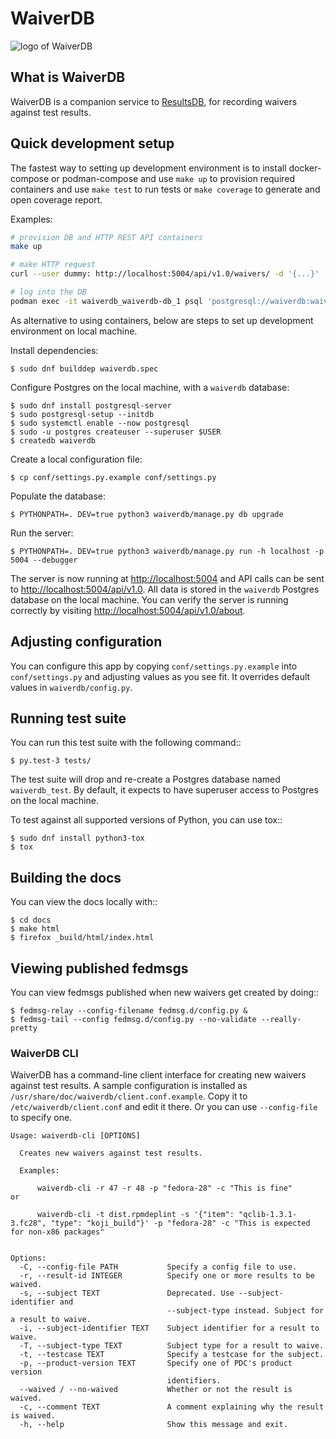 # WaiverDB

![logo of WaiverDB](https://pagure.io/waiverdb/raw/master/f/logo.png)

## What is WaiverDB

WaiverDB is a companion service to
[ResultsDB](https://pagure.io/taskotron/resultsdb), for recording waivers
against test results.

## Quick development setup

The fastest way to setting up development environment is to install
docker-compose or podman-compose and use `make up` to provision required
containers and use `make test` to run tests or `make coverage` to generate and
open coverage report.

Examples:

```bash
# provision DB and HTTP REST API containers
make up

# make HTTP request
curl --user dummy: http://localhost:5004/api/v1.0/waivers/ -d '{...}'

# log into the DB
podman exec -it waiverdb_waiverdb-db_1 psql 'postgresql://waiverdb:waiverdb@waiverdb-db:5433/waiverdb'
```

As alternative to using containers, below are steps to set up development
environment on local machine.

Install dependencies:

    $ sudo dnf builddep waiverdb.spec

Configure Postgres on the local machine, with a `waiverdb` database:

    $ sudo dnf install postgresql-server
    $ sudo postgresql-setup --initdb
    $ sudo systemctl enable --now postgresql
    $ sudo -u postgres createuser --superuser $USER
    $ createdb waiverdb

Create a local configuration file:

    $ cp conf/settings.py.example conf/settings.py

Populate the database:

    $ PYTHONPATH=. DEV=true python3 waiverdb/manage.py db upgrade

Run the server:

    $ PYTHONPATH=. DEV=true python3 waiverdb/manage.py run -h localhost -p 5004 --debugger

The server is now running at <http://localhost:5004> and API calls can be sent to
<http://localhost:5004/api/v1.0>. All data is stored in the `waiverdb` Postgres 
database on the local machine. You can verify the server is running correctly 
by visiting <http://localhost:5004/api/v1.0/about>.


## Adjusting configuration

You can configure this app by copying `conf/settings.py.example` into
`conf/settings.py` and adjusting values as you see fit. It overrides default
values in `waiverdb/config.py`.

## Running test suite

You can run this test suite with the following command::

    $ py.test-3 tests/

The test suite will drop and re-create a Postgres database named 
`waiverdb_test`. By default, it expects to have superuser access to Postgres on 
the local machine.

To test against all supported versions of Python, you can use tox::

    $ sudo dnf install python3-tox
    $ tox

## Building the docs

You can view the docs locally with::

    $ cd docs
    $ make html
    $ firefox _build/html/index.html

## Viewing published fedmsgs

You can view fedmsgs published when new waivers get created by doing::

    $ fedmsg-relay --config-filename fedmsg.d/config.py &
    $ fedmsg-tail --config fedmsg.d/config.py --no-validate --really-pretty

### WaiverDB CLI
WaiverDB has a command-line client interface for creating new waivers against test
results. A sample configuration is installed as ``/usr/share/doc/waiverdb/client.conf.example``.
Copy it to ``/etc/waiverdb/client.conf`` and edit it there. Or you can use ``--config-file``
to specify one.
```
Usage: waiverdb-cli [OPTIONS]

  Creates new waivers against test results.

  Examples:

      waiverdb-cli -r 47 -r 48 -p "fedora-28" -c "This is fine"
or

      waiverdb-cli -t dist.rpmdeplint -s '{"item": "qclib-1.3.1-3.fc28", "type": "koji_build"}' -p "fedora-28" -c "This is expected for non-x86 packages"


Options:
  -C, --config-file PATH           Specify a config file to use.
  -r, --result-id INTEGER          Specify one or more results to be waived.
  -s, --subject TEXT               Deprecated. Use --subject-identifier and
                                   --subject-type instead. Subject for a result to waive.
  -i, --subject-identifier TEXT    Subject identifier for a result to waive.
  -T, --subject-type TEXT          Subject type for a result to waive.
  -t, --testcase TEXT              Specify a testcase for the subject.
  -p, --product-version TEXT       Specify one of PDC's product version
                                   identifiers.
  --waived / --no-waived           Whether or not the result is waived.
  -c, --comment TEXT               A comment explaining why the result is waived.
  -h, --help                       Show this message and exit.
```
